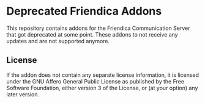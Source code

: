 # Deprecated Friendica Addons

This repository contains addons for the Friendica Communication Server that got deprecated at some point.
These addons to not receive any updates and are not supported anymore.

## License

If the addon does not contain any separate license information, it is licensed under the GNU Affero General Public License as published by the Free Software Foundation, either version 3 of the License, or (at your option) any later version.
